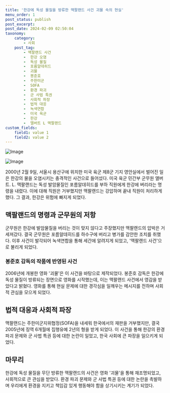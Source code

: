 ```yaml
---
title: '한강에 독성 물질을 방류한 맥팔랜드 사건 괴물 속의 현실'
menu_order: 1
post_status: publish
post_excerpt: 
post_date: 2024-02-09 02:50:04
taxonomy:
    category:
        - 사회
    post_tag:
        - 맥팔랜드 사건
        -  한강 오염
        -  독성 물질
        -  포름알데히드
        -  괴물
        -  봉준호
        -  주한미군
        -  SOFA
        -  환경 파괴
        -  군 사법 특권
        -  사회적 파장
        -  법적 대응
        -  녹색연합
        -  미국 육군
        -  한강
        -  앨버트 L 맥팔랜드
custom_fields:
    field1: value 1
    field2: value 2
---
```


![Image](https://imgnews.pstatic.net/image/031/2024/02/09/0000811795_001_20240209000109729.jpg?type=w647)

![Image](https://imgnews.pstatic.net/image/031/2024/02/09/0000811795_002_20240209000109750.jpg?type=w647)

2000년 2월 9일, 서울시 용산구에 위치한 미국 육군 제8군 기지 영안실에서 벌어진 일은 한강의 물을 오염시키는 충격적인 사건으로 들어섰다. 미국 육군 민간부 군무원 앨버트. L. 맥팔랜드는 독성 발암물질인 포름알데히드를 부하 직원에게 한강에 버리라는 명령을 내렸다. 이에 대해 직원은 거부했지만 맥팔랜드는 강압하며 끝내 직원이 처리하게 했다. 그 결과, 한강은 위험에 빠지게 되었다.
## 맥팔랜드의 명령과 군무원의 저항
군무원은 한강에 발암물질을 버리는 것이 맞지 않다고 주장했지만 맥팔랜드의 압박은 거세져갔다. 결국 군무원은 포름알데히드를 하수구에 버리고 병가를 감안한 조치를 취했다. 이후 사건이 발각되어 녹색연합을 통해 세간에 알려지게 되었고, '맥팔랜드 사건'으로 불리게 되었다.
### 봉준호 감독의 작품에 반영된 사건
2006년에 개봉한 영화 '괴물'은 이 사건을 바탕으로 제작되었다. 봉준호 감독은 한강에 독성 물질이 방류되는 장면으로 영화를 시작했는데, 이는 맥팔랜드 사건에서 영감을 받았다고 밝혔다. 영화를 통해 현실 문제에 대한 경각심을 일깨우는 메시지를 전하며 사회적 관심을 모으게 되었다.
## 법적 대응과 사회적 파장
맥팔랜드는 주한미군지위협정(SOFA)을 내세워 한국에서의 재판을 거부했지만, 결국 2005년에 징역 6개월에 집행유예 2년의 형을 받게 되었다. 이 사건을 통해 한강의 환경 파괴 문제와 군 사법 특권 등에 대한 논란이 일었고, 한국 사회에 큰 파장을 일으키게 되었다.
## 마무리
한강에 독성 물질을 무단 방류한 맥팔랜드의 사건은 영화 '괴물'을 통해 재조명되었고, 사회적으로 큰 관심을 받았다. 환경 파괴 문제와 군 사법 특권 등에 대한 논란을 촉발하며 우리에게 환경을 지키고 책임감 있게 행동해야 함을 상기시키는 계기가 되었다.
